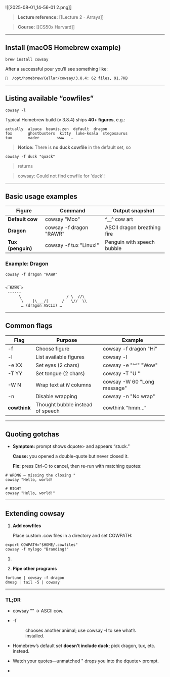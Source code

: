 ![[2025-08-01_14-56-01 2.png]]

> **Lecture reference:** [[Lecture 2 - Arrays]]

> **Course:** [[CS50x Harvard]]

---

## **Install (macOS Homebrew example)**

```
brew install cowsay
```

After a successful pour you’ll see something like:

```
🍺  /opt/homebrew/Cellar/cowsay/3.8.4: 62 files, 91.7KB
```

---

## **Listing available “cowfiles”**

```
cowsay -l
```

Typical Homebrew build (v 3.8.4) ships **40+ figures**, e.g.:

```
actually  alpaca  beavis.zen  default  dragon
fox       ghostbusters  kitty  luke-koala  stegosaurus
tux       vader        www   …
```

> **Notice:** There is **no duck cowfile** in the default set, so

```
cowsay -f duck "quack"
```

> returns

> cowsay: Could not find cowfile for 'duck'!

---

## **Basic usage examples**

|**Figure**|**Command**|**Output snapshot**|
|---|---|---|
|**Default cow**|cowsay "Moo"|^__^ cow art|
|**Dragon**|cowsay -f dragon "RAWR"|ASCII dragon breathing fire|
|**Tux (penguin)**|cowsay -f tux "Linux!"|Penguin with speech bubble|

### **Example: Dragon**

```
cowsay -f dragon "RAWR"
```

```
 ______
< RAWR >
 ------
      \                    / \  //\
       \    |\___/|      /   \//  \\
       … (dragon ASCII) …
```

---

## **Common flags**

| **Flag**     | **Purpose**                      | **Example**                 |
| ------------ | -------------------------------- | --------------------------- |
| -f <cowfile> | Choose figure                    | cowsay -f dragon "Hi"       |
| -l           | List available figures           | cowsay -l                   |
| -e XX        | Set eyes (2 chars)               | cowsay -e "^^" "Wow"        |
| -T YY        | Set tongue (2 chars)             | cowsay -T "U "              |
| -W N         | Wrap text at _N_ columns         | cowsay -W 60 "Long message" |
| -n           | Disable wrapping                 | cowsay -n "No wrap"         |
| **cowthink** | Thought bubble instead of speech | cowthink "hmm…"             |

---

## **Quoting gotchas**

- **Symptom:** prompt shows dquote> and appears “stuck.”
    
    **Cause:** you opened a double-quote but never closed it.
    
    **Fix:** press Ctrl-C to cancel, then re-run with matching quotes:
    

```
# WRONG – missing the closing "
cowsay "Hello, world!

# RIGHT
cowsay "Hello, world!"
```

---

## **Extending cowsay**

1. **Add cowfiles**
    
    Place custom .cow files in a directory and set COWPATH:
    

```
export COWPATH="$HOME/.cowfiles"
cowsay -f mylogo "Branding!"
```

1.   
    
2. **Pipe other programs**
    

```
fortune | cowsay -f dragon
dmesg | tail -5 | cowsay
```

  

---

### **TL;DR**

- cowsay "<text>" → ASCII cow.
    
- -f <figure> chooses another animal; use cowsay -l to see what’s installed.
    
- Homebrew’s default set **doesn’t include duck**; pick dragon, tux, etc. instead.
    
- Watch your quotes—unmatched " drops you into the dquote> prompt.
- 